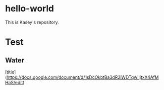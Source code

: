# hello-world
This is Kasey's repository.
# Test
## Water
[title] (https://docs.google.com/document/d/1sDcOkbtBa3dR2iWDTqwIIjtxX4AfMHaS/edit)
